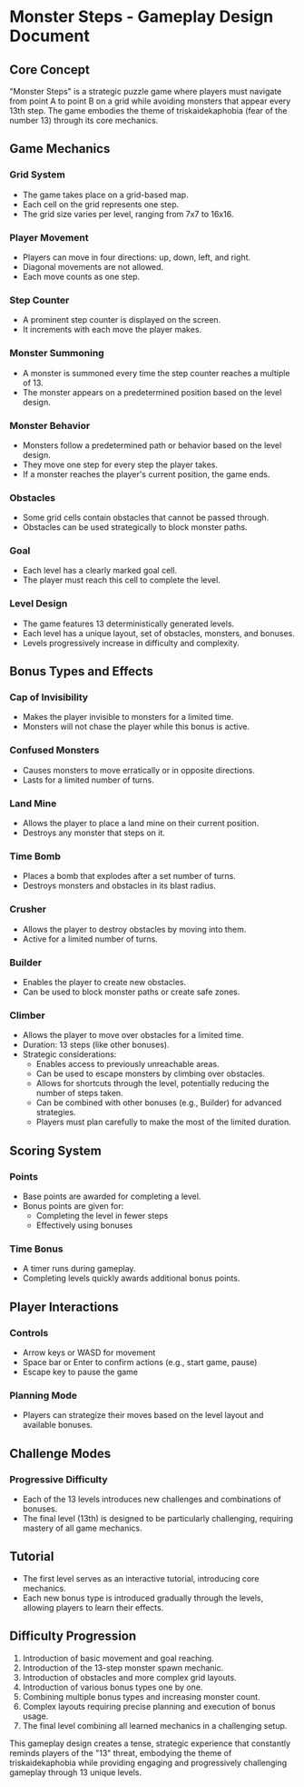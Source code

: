 # Monster Steps - Gameplay Design Document

## Core Concept
"Monster Steps" is a strategic puzzle game where players must navigate from point A to point B on a grid while avoiding monsters that appear every 13th step. The game embodies the theme of triskaidekaphobia (fear of the number 13) through its core mechanics.

## Game Mechanics

### Grid System
- The game takes place on a grid-based map.
- Each cell on the grid represents one step.
- The grid size varies per level, ranging from 7x7 to 16x16.

### Player Movement
- Players can move in four directions: up, down, left, and right.
- Diagonal movements are not allowed.
- Each move counts as one step.

### Step Counter
- A prominent step counter is displayed on the screen.
- It increments with each move the player makes.

### Monster Summoning
- A monster is summoned every time the step counter reaches a multiple of 13.
- The monster appears on a predetermined position based on the level design.

### Monster Behavior
- Monsters follow a predetermined path or behavior based on the level design.
- They move one step for every step the player takes.
- If a monster reaches the player's current position, the game ends.

### Obstacles
- Some grid cells contain obstacles that cannot be passed through.
- Obstacles can be used strategically to block monster paths.

### Goal
- Each level has a clearly marked goal cell.
- The player must reach this cell to complete the level.

### Level Design
- The game features 13 deterministically generated levels.
- Each level has a unique layout, set of obstacles, monsters, and bonuses.
- Levels progressively increase in difficulty and complexity.

## Bonus Types and Effects

### Cap of Invisibility
- Makes the player invisible to monsters for a limited time.
- Monsters will not chase the player while this bonus is active.

### Confused Monsters
- Causes monsters to move erratically or in opposite directions.
- Lasts for a limited number of turns.

### Land Mine
- Allows the player to place a land mine on their current position.
- Destroys any monster that steps on it.

### Time Bomb
- Places a bomb that explodes after a set number of turns.
- Destroys monsters and obstacles in its blast radius.

### Crusher
- Allows the player to destroy obstacles by moving into them.
- Active for a limited number of turns.

### Builder
- Enables the player to create new obstacles.
- Can be used to block monster paths or create safe zones.

### Climber
- Allows the player to move over obstacles for a limited time.
- Duration: 13 steps (like other bonuses).
- Strategic considerations:
  - Enables access to previously unreachable areas.
  - Can be used to escape monsters by climbing over obstacles.
  - Allows for shortcuts through the level, potentially reducing the number of steps taken.
  - Can be combined with other bonuses (e.g., Builder) for advanced strategies.
  - Players must plan carefully to make the most of the limited duration.

## Scoring System

### Points
- Base points are awarded for completing a level.
- Bonus points are given for:
  - Completing the level in fewer steps
  - Effectively using bonuses

### Time Bonus
- A timer runs during gameplay.
- Completing levels quickly awards additional bonus points.

## Player Interactions

### Controls
- Arrow keys or WASD for movement
- Space bar or Enter to confirm actions (e.g., start game, pause)
- Escape key to pause the game

### Planning Mode
- Players can strategize their moves based on the level layout and available bonuses.

## Challenge Modes

### Progressive Difficulty
- Each of the 13 levels introduces new challenges and combinations of bonuses.
- The final level (13th) is designed to be particularly challenging, requiring mastery of all game mechanics.

## Tutorial

- The first level serves as an interactive tutorial, introducing core mechanics.
- Each new bonus type is introduced gradually through the levels, allowing players to learn their effects.

## Difficulty Progression

1. Introduction of basic movement and goal reaching.
2. Introduction of the 13-step monster spawn mechanic.
3. Introduction of obstacles and more complex grid layouts.
4. Introduction of various bonus types one by one.
5. Combining multiple bonus types and increasing monster count.
6. Complex layouts requiring precise planning and execution of bonus usage.
7. The final level combining all learned mechanics in a challenging setup.

This gameplay design creates a tense, strategic experience that constantly reminds players of the "13" threat, embodying the theme of triskaidekaphobia while providing engaging and progressively challenging gameplay through 13 unique levels.